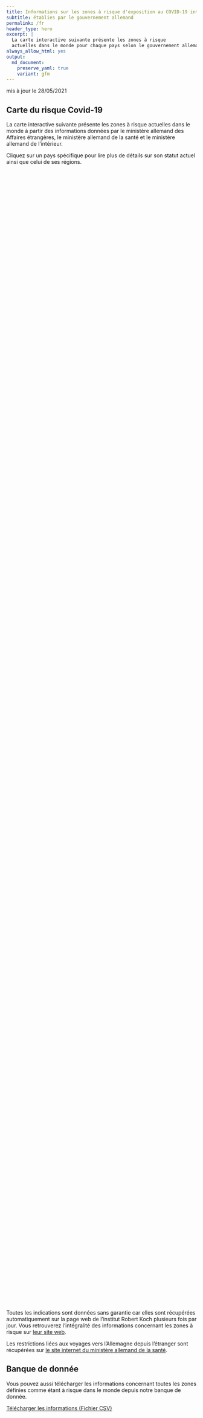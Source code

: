 ```yaml
---
title: Informations sur les zones à risque d'exposition au COVID-19 internationales
subtitle: établies par le gouvernement allemand
permalink: /fr
header_type: hero
excerpt: |
  La carte interactive suivante présente les zones à risque
  actuelles dans le monde pour chaque pays selon le gouvernement allemand.
always_allow_html: yes
output: 
  md_document:
    preserve_yaml: true
    variant: gfm
---
```


<!-- Modify _R/index_fr.Rmd file instead -->

<p class="text-right font-weight-bold">

mis à jour le 28/05/2021

</p>

## Carte du risque Covid-19

La carte interactive suivante présente les zones à risque actuelles dans
le monde à partir des informations données par le ministère allemand des
Affaires étrangères, le ministère allemand de la santé et le ministère
allemand de l’intérieur.

<!--more-->

Cliquez sur un pays spécifique pour lire plus de détails sur son statut
actuel ainsi que celui de ses régions.

<div id="leaflet" class="leaflet html-widget" style="width:100%;height:75vh;">

</div>

<script src="https://corona-atlas.de/assets/data/locale_fr.js"></script>

<script src="https://corona-atlas.de/assets/js/map.js"></script>

Toutes les indications sont données sans garantie car elles sont
récupérées automatiquement sur la page web de l’institut Robert Koch
plusieurs fois par jour. Vous retrouverez l’intégralité des informations
concernant les zones à risque sur [leur site
web](https://rki.de/risikogebiete).

Les restrictions liées aux voyages vers l’Allemagne depuis l’étranger
sont récupérées sur [le site internet du ministère allemand de la
santé](https://www.bundesgesundheitsministerium.de/coronavirus-infos-reisende).

## Banque de donnée

Vous pouvez aussi télécharger les informations concernant toutes les
zones définies comme étant à risque dans le monde depuis notre banque de
donnée.

<div id="reactable" class="reactable html-widget" style="width:auto;height:auto;"></div>
<script type="application/json" data-for="reactable">{"x":{"tag":{"name":"Reactable","attribs":{"data":{"Pays/Région":["Afghanistan","Angola","Albanie","Andorre","Émirats arabes unis","Argentine","Arménie","Antigua-et-Barbuda","Australie","Autriche","Azerbaïdjan","Burundi","Belgique","Bénin","Burkina Faso","Bangladesh","Bulgarie","Bahreïn","Bahamas","Bosnie-Herzégovine","Bélarus","Belize","Bolivie","Brésil","Barbade","Brunei","Bhoutan","Botswana","République Centrafricaine","Canada","Suisse","Chili","Chine","Côte d'Ivoire","Cameroun","République démocratique du Congo","Congo","Colombie","Comores","Cap-Vert","Costa Rica","Cuba","Chypre","Tchéquie","Allemagne","Djibouti","Dominique","Danemark","République Dominicaine","Algérie","Équateur","Égypte","Érythrée","Espagne","Estonie","Éthiopie","Finlande","Fidji","France","Micronesia","Gabon","Royaume-Uni","Géorgie","Ghana","Guinée","Gambie","Guinée-Bissau","Guinée Équatoriale","Grèce","Grenade","Guatemala","Guyana","Hong-Kong","Honduras","Croatie","Haïti","Hongrie","Indonésie","Inde","Irlande","Iran","Irak","Islande","Israël","Italie","Jamaïque","Jordanie","Japon","Kazakhstan","Kenya","Kirghizistan","Cambodge","Kiribati","Saint-Kitts-et-Nevis","Corée du Sud","Koweït","Laos","Liban","Libéria","Libye","Sainte-Lucie","Liechtenstein","Sri Lanka","Lesotho","Lituanie","Luxembourg","Lettonie","Maroc","Monaco","Moldavie","Madagascar","Maldives","Mexique","Îles Marshall","Macédoine du Nord","Mali","Malte","Myanmar/Burma","Monténégro","Mongolie","Mozambique","Mauritanie","Maurice","Malawi","Malaisie","Namibie","Nouvelle-Calédonie","Niger","Nigeria","Nicaragua","Nioue","Pays-Bas","Norvège","Népal","Nauru","Nouvelle-Zélande","Oman","Pakistan","Panama","Pérou","Philippines","Palaos","Papouasie-Nouvelle-Guinée","Pologne","Corée du Nord","Portugal","Paraguay","Palestine","Qatar","Roumanie","Russie","Rwanda","Arabie saoudite","Soudan","Sénégal","Singapour","Îles Salomon","Sierra Leone","El Salvador","San Marin","Somalie","Serbie","Soudan du Sud","Sao Tomé-et-Principe","Surinam","Slovaquie","Slovénie","Suède","Eswatini","Seychelles","Syrie","Tchad","Togo","Thaïlande","Tadjikistan","Turkménistan","Timor-Leste","Tonga","Trinité-et-Tobago","Tunisie","Turquie","Tuvalu","République unie de Tanzanie","Ouganda","Ukraine","Uruguay","États-Unis","Ouzbékistan","Vatican","Saint-Vincent-et-les-Grenadines","Vénézuela","Vietnam","Vanuatu","Samoa","Kosovo","Yémen","Afrique du Sud","Zambie","Zimbabwe"],"Niveau de risque":["Zone à risque","Zone à risque","Zone sans risque","Zone à risque","Zone à risque","Zone à forte incidence","Zone à risque","Zone sans risque","Zone sans risque","Zone à risque (partiel)","Zone à risque","Zone à risque","Zone à risque","Zone à risque","Zone à risque","Zone à risque","Zone sans risque","Zone à forte incidence","Zone à risque","Zone à risque","Zone à risque","Zone à risque","Zone à forte incidence","Zone de variantes du virus","Zone sans risque","Zone sans risque","Zone à risque","Zone de variantes du virus","Zone à risque","Zone à risque","Zone à risque","Zone à forte incidence","Zone sans risque","Zone à risque","Zone à risque","Zone à risque","Zone à risque","Zone à forte incidence","Zone à risque","Zone à forte incidence","Zone à forte incidence","Zone à risque","Zone à risque","Zone à risque",null,"Zone à risque","Zone sans risque","Zone à risque (partiel)","Zone à risque","Zone à risque","Zone à forte incidence","Zone à forte incidence","Zone à risque","Zone à risque (partiel)","Zone à risque","Zone à risque","Zone sans risque","Zone sans risque","Zone à risque","Zone sans risque","Zone à risque","Zone de variantes du virus","Zone à forte incidence","Zone à risque","Zone à risque","Zone à risque","Zone à risque","Zone à risque","Zone à risque","Zone sans risque","Zone à risque","Zone à risque","Zone sans risque","Zone à risque","Zone à risque","Zone à risque","Zone sans risque","Zone à risque","Zone de variantes du virus","Zone à risque (partiel)","Zone à forte incidence","Zone à risque","Zone sans risque","Zone sans risque","Zone à risque","Zone sans risque","Zone à risque","Zone sans risque","Zone à risque","Zone à risque","Zone à risque","Zone sans risque","Zone sans risque","Zone sans risque","Zone sans risque","Zone à forte incidence","Zone sans risque","Zone à risque","Zone à risque","Zone à risque","Zone à risque","Zone sans risque","Zone à risque","Zone de variantes du virus","Zone à forte incidence","Zone à risque","Zone à risque","Zone à risque","Zone sans risque","Zone à risque","Zone à risque","Zone à forte incidence","Zone à forte incidence","Zone sans risque","Zone à risque","Zone à risque","Zone sans risque","Zone sans risque","Zone à risque","Zone à risque","Zone de variantes du virus","Zone à risque","Zone sans risque","Zone de variantes du virus","Zone à risque","Zone à risque","Zone sans risque","Zone à risque","Zone à risque","Zone à risque","Zone sans risque","Zone à risque","Zone à risque (partiel)","Zone de variantes du virus","Zone sans risque","Zone sans risque","Zone à risque","Zone à risque","Zone à risque","Zone à forte incidence","Zone à risque","Zone sans risque","Zone à risque","Zone sans risque","Zone à risque","Zone à risque (partiel)","Zone à forte incidence","Zone à risque","Zone à forte incidence","Zone sans risque","Zone à risque","Zone sans risque","Zone à risque","Zone à forte incidence","Zone à risque","Zone sans risque","Zone sans risque","Zone à risque","Zone à risque","Zone sans risque","Zone à risque","Zone à risque","Zone à risque","Zone sans risque","Zone à forte incidence","Zone sans risque","Zone à risque","Zone à forte incidence","Zone de variantes du virus","Zone à forte incidence","Zone à forte incidence","Zone à risque","Zone à risque","Zone sans risque","Zone à risque","Zone à risque","Zone à risque","Zone sans risque","Zone à forte incidence","Zone à forte incidence","Zone à forte incidence","Zone sans risque","Zone à forte incidence","Zone sans risque","Zone à risque","Zone à forte incidence","Zone à risque","Zone à risque","Zone à risque","Zone sans risque","Zone à risque","Zone sans risque","Zone sans risque","Zone sans risque","Zone à risque","Zone à risque","Zone de variantes du virus","Zone de variantes du virus","Zone de variantes du virus"],"Détails":["depuis le 21/02/2021","depuis le 15/06/2020",null,"depuis le 23/05/2021","depuis le 18/04/2021","depuis le 18/04/2021","depuis le 09/05/2021",null,null,"depuis le 01/11/2020. Les régions suivantes sont exclues: -Jungholz; -Mittelberg","depuis le 15/06/2020","depuis le 15/06/2020","depuis le 30/09/2020","depuis le 15/06/2020","depuis le 15/06/2020","depuis le 15/06/2020",null,"depuis le 14/02/2021","depuis le 25/04/2021","depuis le 16/05/2021","depuis le 15/06/2020","depuis le 15/06/2020","depuis le 24/01/2021","depuis le 19/01/2021",null,null,"depuis le 15/06/2020","depuis le 07/02/2021","depuis le 15/06/2020","depuis le 15/11/2020","depuis le 24/10/2020","depuis le 03/04/2021",null,"depuis le 15/06/2020","depuis le 15/06/2020","depuis le 15/06/2020","depuis le 15/06/2020","depuis le 24/01/2021","depuis le 15/06/2020","depuis le 25/04/2021","depuis le 09/05/2021","depuis le 28/02/2021","depuis le 30/05/2021","depuis le 02/05/2021",null,"depuis le 15/06/2020",null,"depuis le 28/03/2021. Les régions suivantes sont exclues: -Faroes; -Groënland","depuis le 30/05/2021","depuis le 15/06/2020","depuis le 31/01/2021","depuis le 24/01/2021","depuis le 15/06/2020","depuis le 14/08/2020. Le niveau de risque concerne les régions suivantes: -Andalousie, depuis le 14/08/2020; -Aragon, depuis le 31/07/2020; -Pays Basque, depuis le 14/08/2020; -Castille-et-León, depuis le 14/08/2020; -Catalogne, depuis le 31/07/2020; -La Rioja, depuis le 03/04/2021; -Madrid, depuis le 14/08/2020; -Melilla, depuis le 14/08/2020; -Navarre, depuis le 31/07/2020","depuis le 16/05/2021","depuis le 15/06/2020",null,null,"depuis le 23/05/2021",null,"depuis le 15/06/2020","depuis le 23/05/2021","depuis le 09/05/2021","depuis le 15/06/2020","depuis le 15/06/2020","depuis le 15/06/2020","depuis le 15/06/2020","depuis le 15/06/2020","depuis le 07/03/2021",null,"depuis le 15/06/2020","depuis le 15/06/2020",null,"depuis le 15/06/2020","depuis le 23/05/2021","depuis le 15/06/2020",null,"depuis le 15/06/2020","depuis le 26/04/2021","depuis le 21/03/2021. Le niveau de risque concerne les régions suivantes: -Border, depuis le 21/03/2021; -Dublin, depuis le 21/03/2021; -Mid-East, depuis le 21/03/2021","depuis le 24/01/2021","depuis le 15/06/2020",null,null,"depuis le 08/11/2020",null,"depuis le 16/05/2021",null,"depuis le 15/06/2020","depuis le 15/06/2020","depuis le 15/06/2020",null,null,null,null,"depuis le 21/03/2021",null,"depuis le 16/05/2021","depuis le 15/06/2020","depuis le 15/06/2020","depuis le 23/05/2021",null,"depuis le 16/05/2021","depuis le 31/01/2021","depuis le 02/05/2021","depuis le 25/09/2020","depuis le 11/04/2021","depuis le 15/06/2020",null,"depuis le 25/04/2021","depuis le 15/06/2020","depuis le 09/05/2021","depuis le 24/01/2021",null,"depuis le 16/05/2021","depuis le 15/06/2020",null,null,"depuis le 09/05/2021","depuis le 23/05/2021","depuis le 07/02/2021","depuis le 15/06/2020",null,"depuis le 07/02/2021","depuis le 09/05/2021","depuis le 14/02/2021",null,"depuis le 15/06/2020","depuis le 15/06/2020","depuis le 15/06/2020",null,"depuis le 30/05/2021","depuis le 08/11/2020. Le niveau de risque concerne les régions suivantes: -Agder, depuis le 02/05/2021; -Innlandet, depuis le 30/05/2021; -Oslo, depuis le 08/11/2020; -Vestfold og Telemark, depuis le 09/05/2021; -Viken, depuis le 15/11/2020","depuis le 16/05/2021",null,null,"depuis le 23/05/2021","depuis le 15/06/2020","depuis le 28/02/2021","depuis le 03/04/2021","depuis le 15/06/2020",null,"depuis le 17/06/2020",null,"depuis le 15/06/2020","depuis le 14/03/2021. Le niveau de risque concerne les régions suivantes: -Azores, depuis le 18/04/2021; -Madeira, depuis le 14/03/2021","depuis le 21/03/2021","depuis le 16/05/2021","depuis le 25/04/2021",null,"depuis le 15/06/2020",null,"depuis le 15/06/2020","depuis le 31/01/2021","depuis le 15/06/2020",null,null,"depuis le 15/06/2020","depuis le 15/06/2020",null,"depuis le 15/06/2020","depuis le 16/05/2021","depuis le 15/06/2020",null,"depuis le 23/05/2021",null,"depuis le 23/05/2021","depuis le 07/03/2021","depuis le 31/01/2021","depuis le 14/02/2021","depuis le 31/01/2021","depuis le 15/06/2020","depuis le 15/06/2020",null,"depuis le 15/06/2020","depuis le 17/06/2020","depuis le 17/06/2020",null,"depuis le 23/05/2021","depuis le 25/04/2021","depuis le 11/04/2021",null,"depuis le 14/03/2021",null,"depuis le 16/05/2021","depuis le 21/03/2021","depuis le 07/03/2021","depuis le 15/06/2020","depuis le 01/11/2020",null,"depuis le 15/06/2020",null,null,null,"depuis le 16/05/2021","depuis le 15/06/2020","depuis le 13/01/2021","depuis le 07/02/2021","depuis le 07/02/2021"]},"columns":[{"accessor":"Pays/Région","name":"Pays/Région","type":"character"},{"accessor":"Niveau de risque","name":"Niveau de risque","type":"character"},{"accessor":"Détails","name":"Détails","type":"character"}],"filterable":true,"searchable":true,"defaultPageSize":10,"showPageSizeOptions":true,"pageSizeOptions":[10,25,50,100],"paginationType":"jump","showPageInfo":true,"minRows":1,"striped":true,"dataKey":"897e70da427f41271d17daa66b30dd98","key":"897e70da427f41271d17daa66b30dd98"},"children":[]},"class":"reactR_markup"},"evals":[],"jsHooks":[]}</script>

<p class="text-center my-5">

<a href="assets/dist/db_countries_risk_fr.csv" class="btn btn-primary">Télécharger
les informations (Fichier CSV)</a>

</p>
